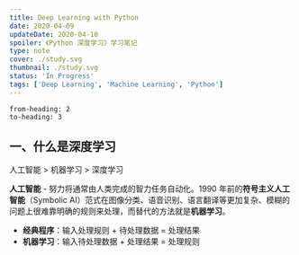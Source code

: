 ```yaml
---
title: Deep Learning with Python
date: 2020-04-09
updateDate: 2020-04-10
spoiler: 《Python 深度学习》学习笔记
type: note
cover: ./study.svg
thumbnail: ./study.svg
status: 'In Progress'
tags: ['Deep Learning', 'Machine Learning', 'Python']
---
```


```toc
from-heading: 2
to-heading: 3
```

## 一、什么是深度学习

<span class="hl-1">人工智能</span> > <span class="hl-2">机器学习</span> > <span class="hl-3">深度学习</span>

**人工智能** - 努力将通常由人类完成的智力任务自动化。1990 年前的**符号主义人工智能**（Symbolic AI）范式在图像分类、语音识别、语言翻译等更加复杂、模糊的问题上很难靠明确的规则来处理，而替代的方法就是**机器学习**。

+ **经典程序**：输入处理规则 + 待处理数据 = 处理结果
+ **机器学习**：输入待处理数据 + 处理结果 = 处理规则